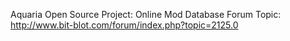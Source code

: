 Aquaria Open Source Project: Online Mod Database
Forum Topic: http://www.bit-blot.com/forum/index.php?topic=2125.0